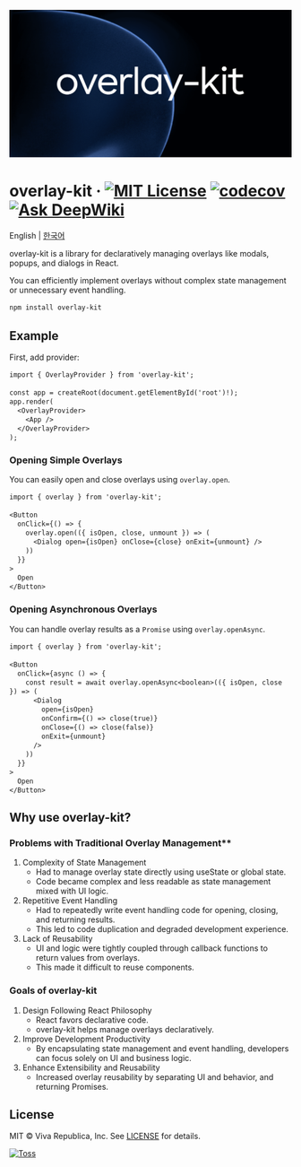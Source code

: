 ![](./docs/public/og.png)

# overlay-kit &middot; [![MIT License](https://img.shields.io/badge/license-MIT-blue.svg)](https://github.com/toss/overlay-kit/blob/main/LICENSE) [![codecov](https://codecov.io/gh/toss/overlay-kit/graph/badge.svg?token=JBEAQTL7XK)](https://codecov.io/gh/toss/overlay-kit) [![Ask DeepWiki](https://deepwiki.com/badge.svg)](https://deepwiki.com/toss/overlay-kit)

English | [한국어](https://github.com/toss/overlay-kit/blob/main/README-ko_kr.md)

overlay-kit is a library for declaratively managing overlays like modals, popups, and dialogs in React.

You can efficiently implement overlays without complex state management or unnecessary event handling.

```sh
npm install overlay-kit
```

## Example

First, add provider:

```tsx
import { OverlayProvider } from 'overlay-kit';

const app = createRoot(document.getElementById('root')!);
app.render(
  <OverlayProvider>
    <App />
  </OverlayProvider>
);
```

### Opening Simple Overlays

You can easily open and close overlays using `overlay.open`.

```tsx
import { overlay } from 'overlay-kit';

<Button
  onClick={() => {
    overlay.open(({ isOpen, close, unmount }) => (
      <Dialog open={isOpen} onClose={close} onExit={unmount} />
    ))
  }}
>
  Open
</Button>
```

### Opening Asynchronous Overlays

You can handle overlay results as a `Promise` using `overlay.openAsync`.

```tsx
import { overlay } from 'overlay-kit';

<Button
  onClick={async () => {
    const result = await overlay.openAsync<boolean>(({ isOpen, close }) => (
      <Dialog
        open={isOpen}
        onConfirm={() => close(true)}
        onClose={() => close(false)}
        onExit={unmount}
      />
    ))
  }}
>
  Open
</Button>
```

## Why use overlay-kit?

### Problems with Traditional Overlay Management**

1. Complexity of State Management
   - Had to manage overlay state directly using useState or global state.
   - Code became complex and less readable as state management mixed with UI logic.
2. Repetitive Event Handling
   - Had to repeatedly write event handling code for opening, closing, and returning results.
   - This led to code duplication and degraded development experience.
3. Lack of Reusability
   - UI and logic were tightly coupled through callback functions to return values from overlays.
   - This made it difficult to reuse components.

### Goals of overlay-kit

1. Design Following React Philosophy
   - React favors declarative code.
   - overlay-kit helps manage overlays declaratively.
2. Improve Development Productivity
   - By encapsulating state management and event handling, developers can focus solely on UI and business logic.
3. Enhance Extensibility and Reusability
   - Increased overlay reusability by separating UI and behavior, and returning Promises.


## License

MIT © Viva Republica, Inc. See [LICENSE](https://github.com/toss/overlay-kit/blob/main/LICENSE) for details.

<a title="Toss" href="https://toss.im">
  <picture>
    <source media="(prefers-color-scheme: dark)" srcset="https://static.toss.im/logos/png/4x/logo-toss-reverse.png">
    <img alt="Toss" src="https://static.toss.im/logos/png/4x/logo-toss.png" width="100">
  </picture>
</a>
